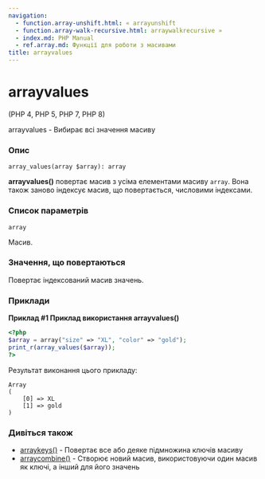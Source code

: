 ```yaml
---
navigation:
  - function.array-unshift.html: « arrayunshift
  - function.array-walk-recursive.html: arraywalkrecursive »
  - index.md: PHP Manual
  - ref.array.md: Функції для роботи з масивами
title: arrayvalues
---
```

# arrayvalues

(PHP 4, PHP 5, PHP 7, PHP 8)

arrayvalues ​​- Вибирає всі значення масиву

### Опис

```methodsynopsis
array_values(array $array): array
```

**arrayvalues()** повертає масив з усіма елементами масиву `array`. Вона також заново індексує масив, що повертається, числовими індексами.

### Список параметрів

`array`

Масив.

### Значення, що повертаються

Повертає індексований масив значень.

### Приклади

**Приклад #1 Приклад використання **arrayvalues()****

```php
<?php
$array = array("size" => "XL", "color" => "gold");
print_r(array_values($array));
?>
```

Результат виконання цього прикладу:

```
Array
(
    [0] => XL
    [1] => gold
)
```

### Дивіться також

-   [arraykeys()](function.array-keys.html) - Повертає все або деяке підмножина ключів масиву
-   [arraycombine()](function.array-combine.html) - Створює новий масив, використовуючи один масив як ключі, а інший для його значень
